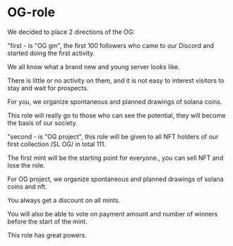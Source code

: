 # OG-role

We decided to place 2 directions of the OG:


 "first - is "OG gm", the first 100 followers who came to our Discord and started doing the first activity.

We all know what a brand new and young server looks like.

There is little or no activity on them, and it is not easy to interest visitors to stay and wait for prospects.

For you, we organize spontaneous and planned drawings of solana coins.

This role will really go to those who can see the potential, they will become the basis of our society.


"second - is "OG project", this role will be given to all NFT holders of our first collection /SL OG/ in total 111.

The first mint will be the starting point for everyone., you can sell NFT and lose the role.

For OG project, we organize spontaneous and planned drawings of solana coins and nft.

You always get a discount on all mints.

You will also be able to vote on payment amount and number of winners before the start of the mint.

This role has great powers.
